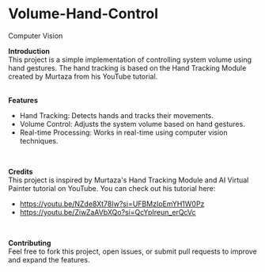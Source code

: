 # Volume-Hand-Control
Computer Vision
<br/>

**Introduction** <br/>
This project is a simple implementation of controlling system volume using hand gestures. The hand tracking is based on the Hand Tracking Module created by Murtaza from his YouTube tutorial. <br/>
<br/>

**Features** <br/>
* Hand Tracking: Detects hands and tracks their movements.
* Volume Control: Adjusts the system volume based on hand gestures.
* Real-time Processing: Works in real-time using computer vision techniques.
<br/>

**Credits** <br/>
This project is inspired by Murtaza's Hand Tracking Module and AI Virtual Painter tutorial on YouTube. You can check out his tutorial here:
* https://youtu.be/NZde8Xt78Iw?si=UFBMzIoEmYH1W0Pz
* https://youtu.be/ZiwZaAVbXQo?si=QcYpIreun_erQcVc
<br/>

**Contributing** <br/>
Feel free to fork this project, open issues, or submit pull requests to improve and expand the features.
